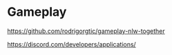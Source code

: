 # Gameplay
 
https://github.com/rodrigorgtic/gameplay-nlw-together

https://discord.com/developers/applications/